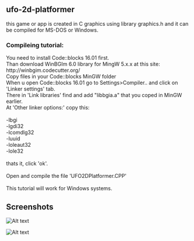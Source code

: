 <h2> ufo-2d-platformer </h2>
this game or app is created in C graphics using library graphics.h and it can be compiled for MS-DOS or Windows.

<h3> Compileing tutorial: </h3>
You need to install Code::blocks 16.01 first. </br>
Than download WinBGIm 6.0 library for MingW 5.x.x at this site:
http://winbgim.codecutter.org/ </br>
Copy files in your Code::blocks MinGW folder </br>
When u open Code::blocks 16.01 go to Settings>Compiler.. and click on 'Linker settings' tab. </br>
There in 'Link libraries' find and add "libbgia.a" that you coped in MinGW earlier. </br>
At 'Other linker options:' copy this: </br>
</br>
-lbgi </br>
-lgdi32 </br>
-lcomdlg32 </br>
-luuid </br>
-loleaut32 </br>
-lole32 </br>
</br>
thats it, click 'ok'. </br>
</br>
Open and compile the file 'UFO2DPlatformer.CPP' </br>
</br>
This tutorial will work for Windows systems. </br>

<h2>Screenshots</h2>

![Alt text](https://i.imgur.com/d946CN5.jpg "Optional title")

![Alt text](https://i.imgur.com/gUdqfYC.jpg "Optional title")
